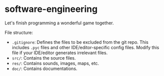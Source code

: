 # software-engineering
Let's finish programming a wonderful game together.

File structure:

- `.gitignore`: Defines the files to be excluded from the git repo. This includes `.pyc` files and other IDE/editor-specific config files. Modify this file if your IDE/editor generates irrelevant files.
- `src/`: Contains the source files.
- `res/`: Contains sounds, images, maps, etc.
- `doc/`: Contains documentations.
